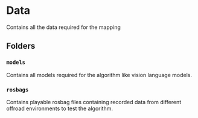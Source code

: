 # Data

Contains all the data required for the mapping

## Folders

### `models`

Contains all models required for the algorithm like vision language models.

### `rosbags`

Contains playable rosbag files containing recorded data from different offroad environments to test the algorithm.
